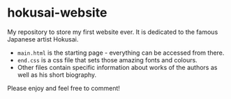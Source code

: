 # hokusai-website
My repository to store my first website ever. It is dedicated to the famous Japanese artist Hokusai.

* `main.html` is the starting page - everything can be accessed from there.
* `end.css` is a css file that sets those amazing fonts and colours.
* Other files contain specific information about works of the authors as well as his short biography.

Please enjoy and feel free to comment!
